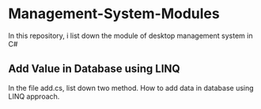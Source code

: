 # Management-System-Modules
In this repository, i list down the module of desktop management system in C#

## Add Value in Database using LINQ
In the file add.cs, list down two method. How to add data in database using LINQ approach.
